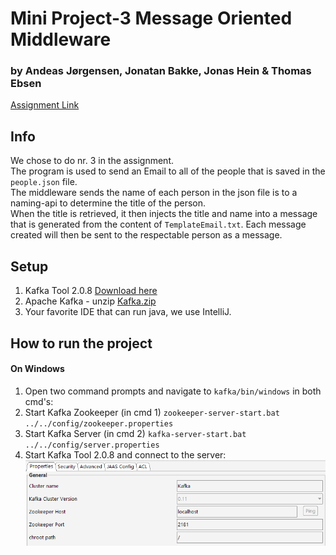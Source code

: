 # Mini Project-3 Message Oriented Middleware

###   by Andeas Jørgensen, Jonatan Bakke, Jonas Hein & Thomas  Ebsen
[Assignment Link](A8-MOM.pdf)  
 
## Info
We chose to do nr. 3 in the assignment.  
The program is used to send an Email to all of the people that is saved in the `people.json` file.  
The middleware sends the name of each person in the json file is to a naming-api to determine the title of the person.  
When the title is retrieved, it then injects the title and name into a message that is generated from the content of `TemplateEmail.txt`.
Each message created will then be sent to the respectable person as a message.
  
 
## Setup
1. Kafka Tool 2.0.8 [Download here](https://www.kafkatool.com/download.html)
2. Apache Kafka - unzip [Kafka.zip](kafka.zip)
2. Your favorite IDE that can run java, we use IntelliJ.
 
## How to run the project

####  On Windows
1. Open two command prompts and navigate to `kafka/bin/windows` in both cmd's:  
2. Start Kafka Zookeeper (in cmd 1) `zookeeper-server-start.bat ../../config/zookeeper.properties`
3. Start Kafka Server (in cmd 2) `kafka-server-start.bat ../../config/server.properties`
4. Start Kafka Tool 2.0.8 and connect to the server:
![kafka](/img/kafka-setup.png)